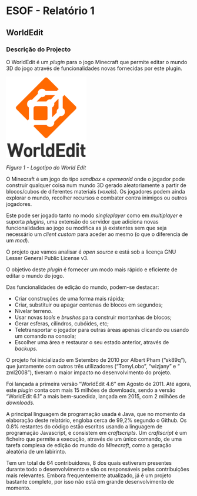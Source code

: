 # ESOF - Relatório 1
## WorldEdit
 
### Descrição do Projecto 

O WorldEdit é um *plugin* para o jogo Minecraft que permite editar o mundo 3D do jogo através de funcionalidades novas fornecidas por este plugin.

<img src="resources/WE_logo.png" alt="Uma imagem." align="centered"/>

*Figura 1 - Logotipo do World Edit*

O Minecraft é um jogo do tipo *sandbox* e *openworld* onde o jogador pode construir qualquer coisa num mundo 3D gerado aleatoriamente a partir de blocos/cubos de diferentes materiais (*voxels*). Os jogadores podem ainda explorar o mundo, recolher recursos e combater contra inimigos ou outros jogadores.

Este pode ser jogado tanto no modo *singleplayer* como em *multiplayer* e suporta *plugins*, uma extensão do servidor que adiciona novas funcionalidades ao jogo ou modifica as já existentes sem que seja necessário um *client custom* para aceder ao mesmo (o que o diferencia de um *mod*).

O projeto que vamos analisar é *open source* e está sob a licença GNU Lesser General Public License v3.

O objetivo deste *plugin* é fornecer um modo mais rápido e eficiente de editar o mundo do jogo.

Das funcionalidades de edição do mundo, podem-se destacar:
- Criar construções de uma forma mais rápida;
- Criar, substituir ou apagar centenas de blocos em segundos;
- Nivelar terreno.
- Usar novas *tools* e *brushes* para construir montanhas de blocos;
- Gerar esferas, cilindros, cubóides, etc;
- Teletransportar o jogador para outras áreas apenas clicando ou usando um comando na consola;
- Escolher uma área e restaurar o seu estado anterior, através de *backups*.

O projeto foi inicializado em Setembro de 2010 por Albert Pham (“sk89q”), que juntamente com outros três utilizadores (“TomyLobo”, “wizjany” e “ zml2008”), tiveram o maior impacto no desenvolvimento do projeto.

Foi lançada a primeira versão “WorldEdit 4.6” em Agosto de 2011. Até agora, este *plugin* conta com mais 15 milhões de downloads, sendo a versão “WorldEdit 6.1” a mais bem-sucedida, lançada em 2015, com 2 milhões de *downloads*.

A principal linguagem de programação usada é Java, que no momento da elaboração deste relatório, engloba cerca de 99,2% segundo o Github. Os 0.8% restantes do código estão escritos usando a linguagem de programação Javascript, e consistem em *craftscripts*. Um *craftscript* é um ficheiro que permite a execução, através de um único comando, de uma tarefa complexa de edição do mundo do *Minecraft*, como a geração aleatória de um labirinto.

Tem um total de 64 contribuidores, 8 dos quais estiveram presentes durante todo o desenvolvimento e são os responsáveis pelas contribuições mais relevantes. Embora frequentemente atualizado, já é um projeto bastante completo, por isso não está em grande desenvolvimento de momento.


